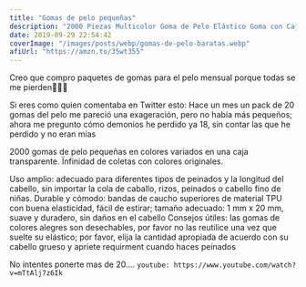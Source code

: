 ```yaml
---
title: "Gomas de pelo pequeñas"
description: "2000 Piezas Multicolor Goma de Pelo Elástico Goma con Caja Libre para Niñas  ✅"
date: 2019-09-29 22:54:42
coverImage: "/images/posts/webp/gomas-de-pelo-baratas.webp"
afiUrl: "https://amzn.to/35wt355"
---
```

Creo que compro paquetes de gomas para el pelo mensual porque todas se me pierden💆🏾‍♀ 

Si eres como quien comentaba en Twitter esto: 
Hace un mes un pack de 20 gomas del pelo me pareció una exageración, pero no había más pequeños; ahora me pregunto cómo demonios he perdido ya 18, sin contar las que he perdido y no eran mías

2000 gomas de pelo pequeñas en colores variados en una caja transparente. Ïnfinidad de coletas con colores originales.

Uso amplio: adecuado para diferentes tipos de peinados y la longitud del cabello, sin importar la cola de caballo, rizos, peinados o cabello fino de niñas.
Durable y cómodo: bandas de caucho superiores de material TPU con buena elasticidad, fácil de estirar; tamaño adecuado: 1 mm x 20 mm, suave y duradero, sin daños en el cabello
Consejos útiles: las gomas de colores alegres son desechables, por favor no las reutilice una vez que suelte su elástico; por favor, elija la cantidad apropiada de acuerdo con su cabello grueso y apriete requirment cuando haces peinados

No intentes ponerte mas de 20....
`youtube: https://www.youtube.com/watch?v=mTtAlj7z6Ik`
